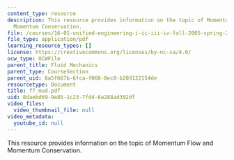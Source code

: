 ```yaml
---
content_type: resource
description: This resource provides information on the topic of Momentum Flow and
  Momentum Conservation.
file: /courses/16-01-unified-engineering-i-ii-iii-iv-fall-2005-spring-2006/8daebd699e851c237fd46a288ad392df_f7_mud.pdf
file_type: application/pdf
learning_resource_types: []
license: https://creativecommons.org/licenses/by-nc-sa/4.0/
ocw_type: OCWFile
parent_title: Fluid Mechanics
parent_type: CourseSection
parent_uid: 6a5f667b-6fca-f068-0ec8-b203122154de
resourcetype: Document
title: f7_mud.pdf
uid: 8daebd69-9e85-1c23-7fd4-6a288ad392df
video_files:
  video_thumbnail_file: null
video_metadata:
  youtube_id: null
---
```

This resource provides information on the topic of Momentum Flow and Momentum Conservation.